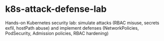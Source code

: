 # k8s-attack-defense-lab
Hands-on Kubernetes security lab: simulate attacks (RBAC misuse, secrets exfil, hostPath abuse) and implement defenses (NetworkPolicies, PodSecurity, Admission policies, RBAC hardening)
